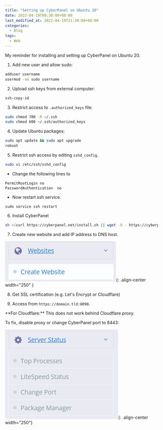 ```yaml
---
title: "Setting up CyberPanel on Ubuntu 20"
date: 2022-04-19T00:30:00+08:00
last_modified_at: 2022-04-19T21:30:00+08:00
categories:
  - Blog
tags:
  - Web
---
```


My reminder for installing and setting up CyberPanel on Ubuntu 20.

1) Add new user and allow sudo:

```bash
adduser username
usermod -aG sudo username
```

2) Upload ssh keys from external computer:

```bash
ssh-copy-id
```

3) Restrict access to `.authorized_keys` file:

```bash
sudo chmod 700 -R ~/.ssh
sudo chmod 600 ~/.ssh/authorized_keys
```

4) Update Ubuntu packages:

```bash
sudo apt update && sudo apt upgrade
reboot
```


5) Restrict ssh access by editing `sshd_config`.

```bash
sudo vi /etc/ssh/sshd_config
```

- Change the following lines to
```white
PermitRootLogin no
PasswordAuthentication  no
```

- Now restart ssh service.
```
sudo service ssh restart
```

6) Install CyberPanel

```bash
sh <(curl https://cyberpanel.net/install.sh || wget -O - https://cyberpanel.net/install.sh)
```

7) Create new website and add IP address to DNS host.

<!--{% include figure image_path="/assets/images/cyberpanel/create_website.jpg" alt="create website in cyberpanel" caption="" %}-->
![create_website](/assets/images/cyberpanel/create_website.jpg){: .align-center width="250" }

8) Get SSL certification (e.g. Let's Encrypt or Cloudflare)

9) Access from `https://domain.tld:8090`. 

<div class="notice" markdown="1">
**For Cloudflare:** This does not work behind Cloudflare proxy. 

To fix, disable proxy or change CyberPanel port to 8443:

<!--{% include figure image_path="/assets/images/cyberpanel/change_port.jpg" alt="change cyberpanel port" caption="" %}-->
![create_website](/assets/images/cyberpanel/change_port.jpg){: .align-center width="250"}

</div>






